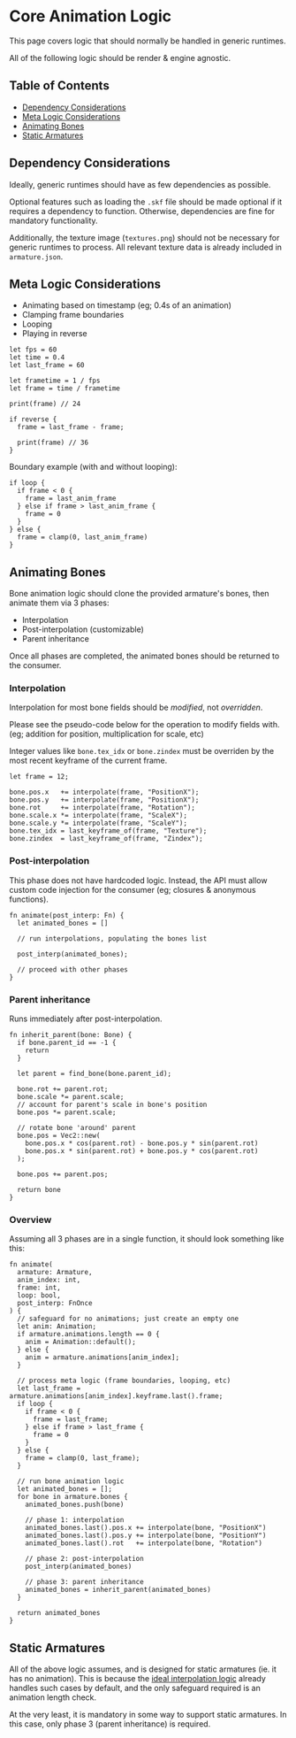 # Core Animation Logic

This page covers logic that should normally be handled in generic runtimes.

All of the following logic should be render & engine agnostic.

## Table of Contents

- [Dependency Considerations](#dependency-considerations)
- [Meta Logic Considerations](#meta-logic-considerations)
- [Animating Bones](#animating-bones)
- [Static Armatures](#static-armatures)

## Dependency Considerations

Ideally, generic runtimes should have as few dependencies as possible.

Optional features such as loading the `.skf` file should be made optional if it
requires a dependency to function. Otherwise, dependencies are fine for
mandatory functionality.

Additionally, the texture image (`textures.png`) should not be necessary for
generic runtimes to process. All relevant texture data is already included in
`armature.json`.

## Meta Logic Considerations

- Animating based on timestamp (eg; 0.4s of an animation)
- Clamping frame boundaries
- Looping
- Playing in reverse

```rust,noplayground
let fps = 60
let time = 0.4
let last_frame = 60

let frametime = 1 / fps
let frame = time / frametime

print(frame) // 24

if reverse {
  frame = last_frame - frame;

  print(frame) // 36
}
```

Boundary example (with and without looping):

```rust,noplayground
if loop {
  if frame < 0 {
    frame = last_anim_frame
  } else if frame > last_anim_frame {
    frame = 0
  }
} else {
  frame = clamp(0, last_anim_frame)
}
```

## Animating Bones

Bone animation logic should clone the provided armature's bones, then animate
them via 3 phases:

- Interpolation
- Post-interpolation (customizable)
- Parent inheritance

Once all phases are completed, the animated bones should be returned to the
consumer.

### Interpolation

Interpolation for most bone fields should be _modified_, not _overridden_.

Please see the pseudo-code below for the operation to modify fields
with.<br>(eg; addition for position, multiplication for scale, etc)

Integer values like `bone.tex_idx` or `bone.zindex` must be overriden by the
most recent keyframe of the current frame.

```rust,noplayground
let frame = 12;

bone.pos.x   += interpolate(frame, "PositionX");
bone.pos.y   += interpolate(frame, "PositionX");
bone.rot     += interpolate(frame, "Rotation");
bone.scale.x *= interpolate(frame, "ScaleX");
bone.scale.y *= interpolate(frame, "ScaleY");
bone.tex_idx = last_keyframe_of(frame, "Texture");
bone.zindex  = last_keyframe_of(frame, "Zindex");
```

### Post-interpolation

This phase does not have hardcoded logic. Instead, the API must allow custom
code injection for the consumer (eg; closures & anonymous functions).

```rust,noplayground
fn animate(post_interp: Fn) {
  let animated_bones = []

  // run interpolations, populating the bones list

  post_interp(animated_bones);

  // proceed with other phases
}
```

### Parent inheritance

Runs immediately after post-interpolation.

```rust,noplayground
fn inherit_parent(bone: Bone) {
  if bone.parent_id == -1 {
    return
  }

  let parent = find_bone(bone.parent_id);

  bone.rot += parent.rot;
  bone.scale *= parent.scale;
  // account for parent's scale in bone's position
  bone.pos *= parent.scale;

  // rotate bone 'around' parent
  bone.pos = Vec2::new(
    bone.pos.x * cos(parent.rot) - bone.pos.y * sin(parent.rot)
    bone.pos.x * sin(parent.rot) + bone.pos.y * cos(parent.rot)
  );

  bone.pos += parent.pos;

  return bone
}
```

### Overview

Assuming all 3 phases are in a single function, it should look something like
this:

```rust,noplayground
fn animate(
  armature: Armature,
  anim_index: int,
  frame: int,
  loop: bool,
  post_interp: FnOnce
) {
  // safeguard for no animations; just create an empty one
  let anim: Animation;
  if armature.animations.length == 0 {
    anim = Animation::default();
  } else {
    anim = armature.animations[anim_index];
  }

  // process meta logic (frame boundaries, looping, etc)
  let last_frame = armature.animations[anim_index].keyframe.last().frame;
  if loop {
    if frame < 0 {
      frame = last_frame;
    } else if frame > last_frame {
      frame = 0
    }
  } else {
    frame = clamp(0, last_frame);
  }

  // run bone animation logic
  let animated_bones = [];
  for bone in armature.bones {
    animated_bones.push(bone)

    // phase 1: interpolation
    animated_bones.last().pos.x += interpolate(bone, "PositionX")
    animated_bones.last().pos.y += interpolate(bone, "PositionY")
    animated_bones.last().rot   += interpolate(bone, "Rotation")

    // phase 2: post-interpolation
    post_interp(animated_bones)

    // phase 3: parent inheritance
    animated_bones = inherit_parent(animated_bones)
  }

  return animated_bones
}
```

## Static Armatures

All of the above logic assumes, and is designed for static armatures (ie. it
has no animation). This is because the [ideal interpolation logic](./interpolation.md) already
handles such cases by default, and the only safeguard required is an animation
length check.

At the very least, it is mandatory in some way to support static armatures. In
this case, only phase 3 (parent inheritance) is required.
